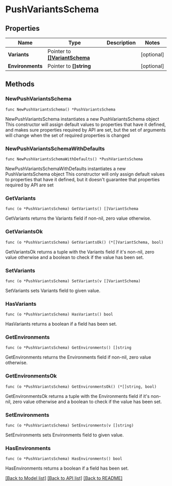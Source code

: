 # PushVariantsSchema

## Properties

Name | Type | Description | Notes
------------ | ------------- | ------------- | -------------
**Variants** | Pointer to [**[]VariantSchema**](VariantSchema.md) |  | [optional] 
**Environments** | Pointer to **[]string** |  | [optional] 

## Methods

### NewPushVariantsSchema

`func NewPushVariantsSchema() *PushVariantsSchema`

NewPushVariantsSchema instantiates a new PushVariantsSchema object
This constructor will assign default values to properties that have it defined,
and makes sure properties required by API are set, but the set of arguments
will change when the set of required properties is changed

### NewPushVariantsSchemaWithDefaults

`func NewPushVariantsSchemaWithDefaults() *PushVariantsSchema`

NewPushVariantsSchemaWithDefaults instantiates a new PushVariantsSchema object
This constructor will only assign default values to properties that have it defined,
but it doesn't guarantee that properties required by API are set

### GetVariants

`func (o *PushVariantsSchema) GetVariants() []VariantSchema`

GetVariants returns the Variants field if non-nil, zero value otherwise.

### GetVariantsOk

`func (o *PushVariantsSchema) GetVariantsOk() (*[]VariantSchema, bool)`

GetVariantsOk returns a tuple with the Variants field if it's non-nil, zero value otherwise
and a boolean to check if the value has been set.

### SetVariants

`func (o *PushVariantsSchema) SetVariants(v []VariantSchema)`

SetVariants sets Variants field to given value.

### HasVariants

`func (o *PushVariantsSchema) HasVariants() bool`

HasVariants returns a boolean if a field has been set.

### GetEnvironments

`func (o *PushVariantsSchema) GetEnvironments() []string`

GetEnvironments returns the Environments field if non-nil, zero value otherwise.

### GetEnvironmentsOk

`func (o *PushVariantsSchema) GetEnvironmentsOk() (*[]string, bool)`

GetEnvironmentsOk returns a tuple with the Environments field if it's non-nil, zero value otherwise
and a boolean to check if the value has been set.

### SetEnvironments

`func (o *PushVariantsSchema) SetEnvironments(v []string)`

SetEnvironments sets Environments field to given value.

### HasEnvironments

`func (o *PushVariantsSchema) HasEnvironments() bool`

HasEnvironments returns a boolean if a field has been set.


[[Back to Model list]](../README.md#documentation-for-models) [[Back to API list]](../README.md#documentation-for-api-endpoints) [[Back to README]](../README.md)


